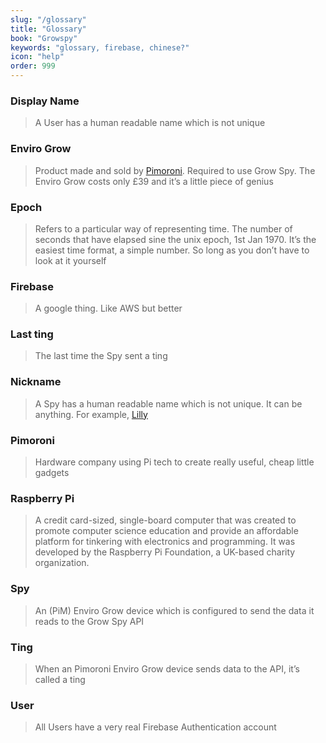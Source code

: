 ```yaml
---
slug: "/glossary"
title: "Glossary"
book: "Growspy"
keywords: "glossary, firebase, chinese?"
icon: "help"
order: 999
---
```

### Display Name
> A User has a human readable name which is not unique

### Enviro Grow
> Product made and sold by [Pimoroni](https://shop.pimoroni.com/products/enviro-grow?variant=40055904305235). Required to use Grow Spy. The Enviro Grow costs only £39 and it’s a little piece of genius

### Epoch
> Refers to a particular way of representing time. The number of seconds that have elapsed sine the unix epoch, 1st Jan 1970. It’s the easiest time format, a simple number. So long as you don’t have to look at it yourself

### Firebase
> A google thing. Like AWS but better

### Last ting
> The last time the Spy sent a ting

### Nickname
> A Spy has a human readable name which is not unique. It can be anything. For example, [Lilly](/lilly)

### Pimoroni
> Hardware company using Pi tech to create really useful, cheap little gadgets

### Raspberry Pi

> A credit card-sized, single-board computer that was created to promote computer science education and provide an affordable platform for tinkering with electronics and programming. It was developed by the Raspberry Pi Foundation, a UK-based charity organization.

### Spy 

> An (PiM) Enviro Grow device which is configured to send the data it reads to the Grow Spy API

### Ting
> When an Pimoroni Enviro Grow device sends data to the API, it’s called a ting

### User
> All Users have a very real Firebase Authentication account







